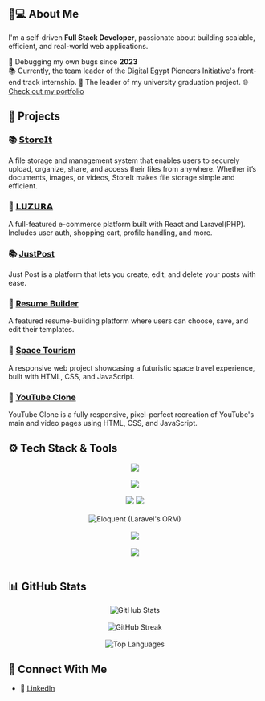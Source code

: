 ## 👨💻 About Me

I'm a self-driven **Full Stack Developer**, passionate about building scalable, efficient, and real-world web applications.

🐞 Debugging my own bugs since **2023**  
📚 Currently, the team leader of the Digital Egypt Pioneers Initiative's front-end track internship.
👨 The leader of my university graduation project.
🌐 [Check out my portfolio](https://portfolio-ruddy-six-fcf5eumi8h.vercel.app/)


## 🚀 Projects

### 📚 [𝗦𝘁𝗼𝗿𝗲𝗜𝘁](https://l1nk.dev/QpscY)
A file storage and management system that enables users to securely upload, organize, share, and access their files from anywhere. Whether it’s documents, images, or videos, StoreIt makes file storage simple and efficient.

### 🛒 [𝗟𝗨𝗭𝗨𝗥𝗔](https://acesse.one/fzQ56)
A full-featured e-commerce platform built with React and Laravel(PHP). Includes user auth, shopping cart, profile handling, and more.

### 📚 [JustPost](https://acesse.one/e8JGG)
Just Post is a platform that lets you create, edit, and delete your posts with ease.

### 📝 [Resume Builder](https://acesse.one/g8GAM)
A featured resume-building platform where users can choose, save, and edit their templates.

### 🔗 [Space Tourism](https://l1nk.dev/83pjD)
A responsive web project showcasing a futuristic space travel experience, built with HTML, CSS, and JavaScript.

### 🎥 [YouTube Clone](https://acesse.one/10Ygc)
YouTube Clone is a fully responsive, pixel-perfect recreation of YouTube's main and video pages using HTML, CSS, and JavaScript.


## ⚙️ Tech Stack & Tools

<div align="center">

<!-- Languages -->
<img src="https://skillicons.dev/icons?i=js,ts,php,java,cpp" />
<br><br>

<!-- Frontend -->
<img src="https://skillicons.dev/icons?i=react,next,tailwind,vite" />
<br><br>

<!-- Backend -->
<img src="https://skillicons.dev/icons?i=php,laravel" />
<img src="https://skillicons.dev/icons?i=express" /> <!-- if you used Node.js/Express -->
<br><br>

<!-- ORMs -->
<img src="https://skillicons.dev/icons?i=laravel" title="Eloquent (Laravel's ORM)" />
<br><br>

<!-- Databases -->
<img src="https://skillicons.dev/icons?i=mysql" />
<br><br>

<!-- Dev Tools -->
<img src="https://skillicons.dev/icons?i=git,github,vscode,postman" />
<br><br>

</div>



## 📊 GitHub Stats

<div align="center">

<img src="https://github-readme-stats.vercel.app/api?username=abdalla-sobhy&show_icons=true&theme=radical&hide_border=true" alt="GitHub Stats" />
<br><br>

<!-- GitHub Streak -->
<img src="https://github-readme-streak-stats.herokuapp.com?user=abdalla-sobhy&theme=radical&hide_border=true" alt="GitHub Streak" />
<br><br>

<!-- Top Languages -->
<img src="https://github-readme-stats.vercel.app/api/top-langs/?username=abdalla-sobhy&layout=compact&theme=radical&langs_count=8&hide_border=true" alt="Top Languages" />

</div>


## 🤝 Connect With Me

- 💼 [LinkedIn](https://www.linkedin.com/in/abdallah-sobhy-6488932a1/)
